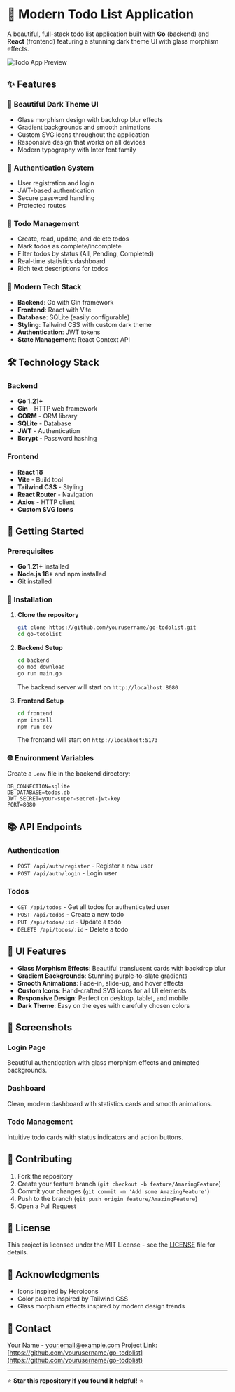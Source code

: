 # 🌟 Modern Todo List Application

A beautiful, full-stack todo list application built with **Go** (backend) and **React** (frontend) featuring a stunning dark theme UI with glass morphism effects.

![Todo App Preview](https://via.placeholder.com/800x400/0f0f23/ffffff?text=Modern+Todo+App)

## ✨ Features

### 🎨 **Beautiful Dark Theme UI**
- Glass morphism design with backdrop blur effects
- Gradient backgrounds and smooth animations
- Custom SVG icons throughout the application
- Responsive design that works on all devices
- Modern typography with Inter font family

### 🔐 **Authentication System**
- User registration and login
- JWT-based authentication
- Secure password handling
- Protected routes

### 📝 **Todo Management**
- Create, read, update, and delete todos
- Mark todos as complete/incomplete
- Filter todos by status (All, Pending, Completed)
- Real-time statistics dashboard
- Rich text descriptions for todos

### 🚀 **Modern Tech Stack**
- **Backend**: Go with Gin framework
- **Frontend**: React with Vite
- **Database**: SQLite (easily configurable)
- **Styling**: Tailwind CSS with custom dark theme
- **Authentication**: JWT tokens
- **State Management**: React Context API

## 🛠️ Technology Stack

### Backend
- **Go 1.21+**
- **Gin** - HTTP web framework
- **GORM** - ORM library
- **SQLite** - Database
- **JWT** - Authentication
- **Bcrypt** - Password hashing

### Frontend
- **React 18**
- **Vite** - Build tool
- **Tailwind CSS** - Styling
- **React Router** - Navigation
- **Axios** - HTTP client
- **Custom SVG Icons**

## 🚀 Getting Started

### Prerequisites
- **Go 1.21+** installed
- **Node.js 18+** and npm installed
- Git installed

### 🔧 Installation

1. **Clone the repository**
   ```bash
   git clone https://github.com/yourusername/go-todolist.git
   cd go-todolist
   ```

2. **Backend Setup**
   ```bash
   cd backend
   go mod download
   go run main.go
   ```
   The backend server will start on `http://localhost:8080`

3. **Frontend Setup**
   ```bash
   cd frontend
   npm install
   npm run dev
   ```
   The frontend will start on `http://localhost:5173`

### 🌐 Environment Variables

Create a `.env` file in the backend directory:
```env
DB_CONNECTION=sqlite
DB_DATABASE=todos.db
JWT_SECRET=your-super-secret-jwt-key
PORT=8080
```

## 📚 API Endpoints

### Authentication
- `POST /api/auth/register` - Register a new user
- `POST /api/auth/login` - Login user

### Todos
- `GET /api/todos` - Get all todos for authenticated user
- `POST /api/todos` - Create a new todo
- `PUT /api/todos/:id` - Update a todo
- `DELETE /api/todos/:id` - Delete a todo

## 🎨 UI Features

- **Glass Morphism Effects**: Beautiful translucent cards with backdrop blur
- **Gradient Backgrounds**: Stunning purple-to-slate gradients
- **Smooth Animations**: Fade-in, slide-up, and hover effects
- **Custom Icons**: Hand-crafted SVG icons for all UI elements
- **Responsive Design**: Perfect on desktop, tablet, and mobile
- **Dark Theme**: Easy on the eyes with carefully chosen colors

## 📱 Screenshots

### Login Page
Beautiful authentication with glass morphism effects and animated backgrounds.

### Dashboard
Clean, modern dashboard with statistics cards and smooth animations.

### Todo Management
Intuitive todo cards with status indicators and action buttons.

## 🤝 Contributing

1. Fork the repository
2. Create your feature branch (`git checkout -b feature/AmazingFeature`)
3. Commit your changes (`git commit -m 'Add some AmazingFeature'`)
4. Push to the branch (`git push origin feature/AmazingFeature`)
5. Open a Pull Request

## 📄 License

This project is licensed under the MIT License - see the [LICENSE](LICENSE) file for details.

## 🙏 Acknowledgments

- Icons inspired by Heroicons
- Color palette inspired by Tailwind CSS
- Glass morphism effects inspired by modern design trends

## 📧 Contact

Your Name - your.email@example.com
Project Link: [https://github.com/yourusername/go-todolist](https://github.com/yourusername/go-todolist)

---

⭐ **Star this repository if you found it helpful!** ⭐
